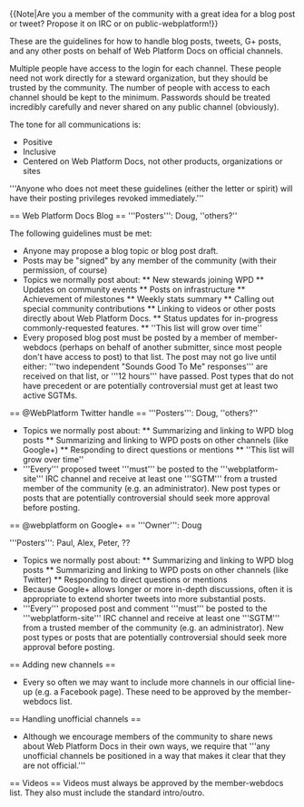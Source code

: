{{Note|Are you a member of the community with a great idea for a blog post or tweet? Propose it on IRC or on public-webplatform!}}

These are the guidelines for how to handle blog posts, tweets, G+ posts, and any other posts on behalf of Web Platform Docs on official channels.

Multiple people have access to the login for each channel. These people need not work directly for a steward organization, but they should be trusted by the community. The number of people with access to each channel should be kept to the minimum. Passwords should be treated incredibly carefully and never shared on any public channel (obviously).

The tone for all communications is:
* Positive
* Inclusive
* Centered on Web Platform Docs, not other products, organizations or sites

'''Anyone who does not meet these guidelines (either the letter or spirit) will have their posting privileges revoked immediately.'''

== Web Platform Docs Blog ==
'''Posters''': Doug, ''others?''

The following guidelines must be met:
* Anyone may propose a blog topic or blog post draft.
* Posts may be "signed" by any member of the community (with their permission, of course)
* Topics we normally post about:
** New stewards joining WPD
** Updates on community events
** Posts on infrastructure
** Achievement of milestones
** Weekly stats summary
** Calling out special community contributions
** Linking to videos or other posts directly about Web Platform Docs.
** Status updates for in-progress commonly-requested features.
** ''This list will grow over time''
* Every proposed blog post must be posted by a member of member-webdocs (perhaps on behalf of another submitter, since most people don't have access to post) to that list. The post may not go live until either: '''two independent "Sounds Good To Me" responses''' are received on that list, or '''12 hours''' have passed. Post types that do not have precedent or are potentially controversial must get at least two active SGTMs.

== @WebPlatform Twitter handle ==
'''Posters''': Doug, ''others?''
* Topics we normally post about:
** Summarizing and linking to WPD blog posts
** Summarizing and linking to WPD posts on other channels (like Google+)
** Responding to direct questions or mentions
** ''This list will grow over time''
* '''Every''' proposed tweet '''must''' be posted to the '''webplatform-site''' IRC channel and receive at least one '''SGTM''' from a trusted member of the community (e.g. an administrator). New post types or posts that are potentially controversial should seek more approval before posting.

== @webplatform on Google+ ==
'''Owner''': Doug

'''Posters''': Paul, Alex, Peter, ??
* Topics we normally post about:
** Summarizing and linking to WPD blog posts
** Summarizing and linking to WPD posts on other channels (like Twitter)
** Responding to direct questions or mentions
* Because Google+ allows longer or more in-depth discussions, often it is appropriate to extend shorter tweets into more substantial posts.
* '''Every''' proposed post and comment  '''must''' be posted to the '''webplatform-site''' IRC channel and receive at least one '''SGTM''' from a trusted member of the community (e.g. an administrator). New post types or posts that are potentially controversial should seek more approval before posting.

== Adding new channels ==
* Every so often we may want to include more channels in our official line-up (e.g. a Facebook page). These need to be approved by the member-webdocs list.

== Handling unofficial channels ==
* Although we encourage members of the community to share news about Web Platform Docs in their own ways, we require that '''any unofficial channels be positioned in a way that makes it clear that they are not official.'''

== Videos ==
Videos must always be approved by the member-webdocs list. They also must include the standard intro/outro.